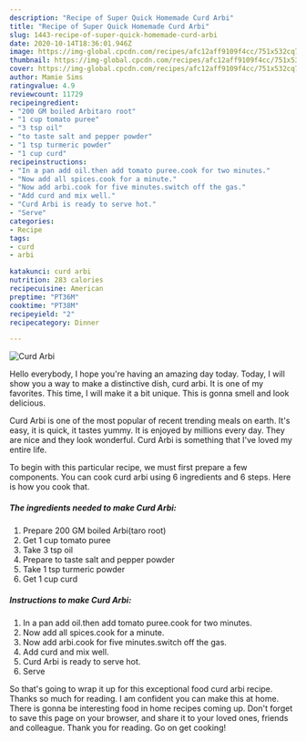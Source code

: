 ```yaml
---
description: "Recipe of Super Quick Homemade Curd Arbi"
title: "Recipe of Super Quick Homemade Curd Arbi"
slug: 1443-recipe-of-super-quick-homemade-curd-arbi
date: 2020-10-14T18:36:01.946Z
image: https://img-global.cpcdn.com/recipes/afc12aff9109f4cc/751x532cq70/curd-arbi-recipe-main-photo.jpg
thumbnail: https://img-global.cpcdn.com/recipes/afc12aff9109f4cc/751x532cq70/curd-arbi-recipe-main-photo.jpg
cover: https://img-global.cpcdn.com/recipes/afc12aff9109f4cc/751x532cq70/curd-arbi-recipe-main-photo.jpg
author: Mamie Sims
ratingvalue: 4.9
reviewcount: 11729
recipeingredient:
- "200 GM boiled Arbitaro root"
- "1 cup tomato puree"
- "3 tsp oil"
- "to taste salt and pepper powder"
- "1 tsp turmeric powder"
- "1 cup curd"
recipeinstructions:
- "In a pan add oil.then add tomato puree.cook for two minutes."
- "Now add all spices.cook for a minute."
- "Now add arbi.cook for five minutes.switch off the gas."
- "Add curd and mix well."
- "Curd Arbi is ready to serve hot."
- "Serve"
categories:
- Recipe
tags:
- curd
- arbi

katakunci: curd arbi 
nutrition: 283 calories
recipecuisine: American
preptime: "PT36M"
cooktime: "PT38M"
recipeyield: "2"
recipecategory: Dinner

---
```



![Curd Arbi](https://img-global.cpcdn.com/recipes/afc12aff9109f4cc/751x532cq70/curd-arbi-recipe-main-photo.jpg)

Hello everybody, I hope you're having an amazing day today. Today, I will show you a way to make a distinctive dish, curd arbi. It is one of my favorites. This time, I will make it a bit unique. This is gonna smell and look delicious.



Curd Arbi is one of the most popular of recent trending meals on earth. It's easy, it is quick, it tastes yummy. It is enjoyed by millions every day. They are nice and they look wonderful. Curd Arbi is something that I've loved my entire life.


To begin with this particular recipe, we must first prepare a few components. You can cook curd arbi using 6 ingredients and 6 steps. Here is how you cook that.

<!--inarticleads1-->

##### The ingredients needed to make Curd Arbi:

1. Prepare 200 GM boiled Arbi(taro root)
1. Get 1 cup tomato puree
1. Take 3 tsp oil
1. Prepare to taste salt and pepper powder
1. Take 1 tsp turmeric powder
1. Get 1 cup curd




<!--inarticleads2-->

##### Instructions to make Curd Arbi:

1. In a pan add oil.then add tomato puree.cook for two minutes.
1. Now add all spices.cook for a minute.
1. Now add arbi.cook for five minutes.switch off the gas.
1. Add curd and mix well.
1. Curd Arbi is ready to serve hot.
1. Serve




So that's going to wrap it up for this exceptional food curd arbi recipe. Thanks so much for reading. I am confident you can make this at home. There is gonna be interesting food in home recipes coming up. Don't forget to save this page on your browser, and share it to your loved ones, friends and colleague. Thank you for reading. Go on get cooking!
